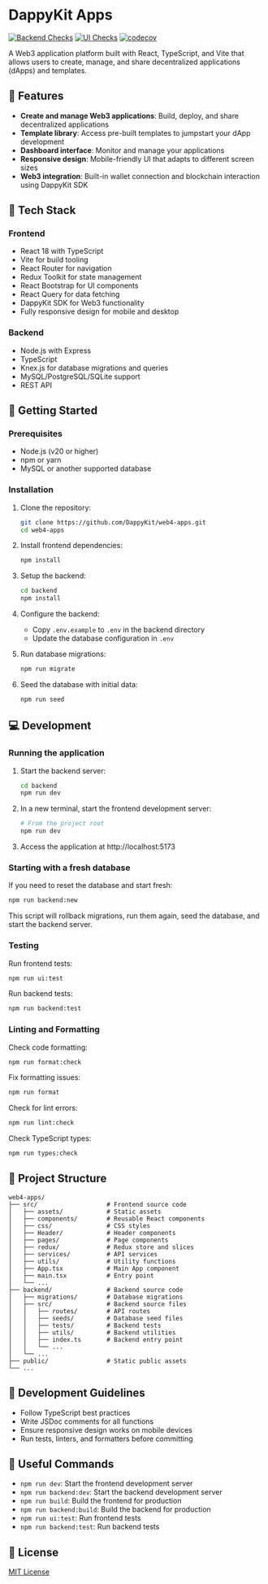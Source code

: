 # DappyKit Apps

[![Backend Checks](https://github.com/DappyKit/web4-apps/actions/workflows/backend-checks.yml/badge.svg)](https://github.com/DappyKit/web4-apps/actions/workflows/backend-checks.yml)
[![UI Checks](https://github.com/DappyKit/web4-apps/actions/workflows/ui-checks.yml/badge.svg)](https://github.com/DappyKit/web4-apps/actions/workflows/ui-checks.yml)
[![codecov](https://codecov.io/gh/DappyKit/web4-apps/graph/badge.svg?token=your-codecov-token)](https://codecov.io/gh/DappyKit/web4-apps)

A Web3 application platform built with React, TypeScript, and Vite that allows users to create, manage, and share decentralized applications (dApps) and templates.

## 📱 Features

- **Create and manage Web3 applications**: Build, deploy, and share decentralized applications
- **Template library**: Access pre-built templates to jumpstart your dApp development
- **Dashboard interface**: Monitor and manage your applications
- **Responsive design**: Mobile-friendly UI that adapts to different screen sizes
- **Web3 integration**: Built-in wallet connection and blockchain interaction using DappyKit SDK

## 🔧 Tech Stack

### Frontend

- React 18 with TypeScript
- Vite for build tooling
- React Router for navigation
- Redux Toolkit for state management
- React Bootstrap for UI components
- React Query for data fetching
- DappyKit SDK for Web3 functionality
- Fully responsive design for mobile and desktop

### Backend

- Node.js with Express
- TypeScript
- Knex.js for database migrations and queries
- MySQL/PostgreSQL/SQLite support
- REST API

## 🚀 Getting Started

### Prerequisites

- Node.js (v20 or higher)
- npm or yarn
- MySQL or another supported database

### Installation

1. Clone the repository:

   ```sh
   git clone https://github.com/DappyKit/web4-apps.git
   cd web4-apps
   ```

2. Install frontend dependencies:

   ```sh
   npm install
   ```

3. Setup the backend:

   ```sh
   cd backend
   npm install
   ```

4. Configure the backend:

   - Copy `.env.example` to `.env` in the backend directory
   - Update the database configuration in `.env`

5. Run database migrations:

   ```sh
   npm run migrate
   ```

6. Seed the database with initial data:
   ```sh
   npm run seed
   ```

## 💻 Development

### Running the application

1. Start the backend server:

   ```sh
   cd backend
   npm run dev
   ```

2. In a new terminal, start the frontend development server:

   ```sh
   # From the project root
   npm run dev
   ```

3. Access the application at http://localhost:5173

### Starting with a fresh database

If you need to reset the database and start fresh:

```sh
npm run backend:new
```

This script will rollback migrations, run them again, seed the database, and start the backend server.

### Testing

Run frontend tests:

```sh
npm run ui:test
```

Run backend tests:

```sh
npm run backend:test
```

### Linting and Formatting

Check code formatting:

```sh
npm run format:check
```

Fix formatting issues:

```sh
npm run format
```

Check for lint errors:

```sh
npm run lint:check
```

Check TypeScript types:

```sh
npm run types:check
```

## 📁 Project Structure

```
web4-apps/
├── src/                   # Frontend source code
│   ├── assets/            # Static assets
│   ├── components/        # Reusable React components
│   ├── css/               # CSS styles
│   ├── Header/            # Header components
│   ├── pages/             # Page components
│   ├── redux/             # Redux store and slices
│   ├── services/          # API services
│   ├── utils/             # Utility functions
│   ├── App.tsx            # Main App component
│   ├── main.tsx           # Entry point
│   └── ...
├── backend/               # Backend source code
│   ├── migrations/        # Database migrations
│   ├── src/               # Backend source files
│   │   ├── routes/        # API routes
│   │   ├── seeds/         # Database seed files
│   │   ├── tests/         # Backend tests
│   │   ├── utils/         # Backend utilities
│   │   ├── index.ts       # Backend entry point
│   │   └── ...
│   └── ...
├── public/                # Static public assets
└── ...
```

## 📝 Development Guidelines

- Follow TypeScript best practices
- Write JSDoc comments for all functions
- Ensure responsive design works on mobile devices
- Run tests, linters, and formatters before committing

## 🔗 Useful Commands

- `npm run dev`: Start the frontend development server
- `npm run backend:dev`: Start the backend development server
- `npm run build`: Build the frontend for production
- `npm run backend:build`: Build the backend for production
- `npm run ui:test`: Run frontend tests
- `npm run backend:test`: Run backend tests

## 📄 License

[MIT License](LICENSE)
